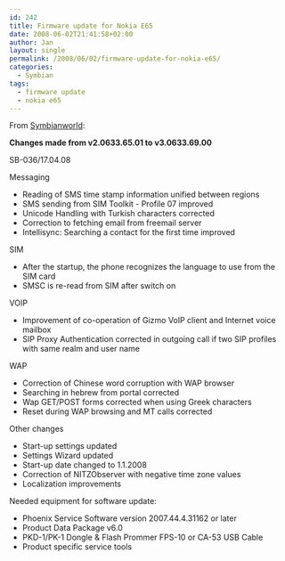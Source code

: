 ```yaml
---
id: 242
title: Firmware update for Nokia E65
date: 2008-06-02T21:41:58+02:00
author: Jan
layout: single
permalink: /2008/06/02/firmware-update-for-nokia-e65/
categories:
  - Symbian
tags:
  - firmware update
  - nokia e65
---
```

From [Symbianworld](http://symbianworld.wordpress.com/2008/04/18/e65-new-firmware-306336900-with-change-log/):

**Changes made from v2.0633.65.01 to v3.0633.69.00**

SB-036/17.04.08

Messaging

  * Reading of SMS time stamp information unified between regions
  * SMS sending from SIM Toolkit - Profile 07 improved
  * Unicode Handling with Turkish characters corrected
  * Correction to fetching email from freemail server
  * Intellisync: Searching a contact for the first time improved

SIM

  * After the startup, the phone recognizes the language to use from the SIM card
  * SMSC is re-read from SIM after switch on

VOIP

  * Improvement of co-operation of Gizmo VoIP client and Internet voice mailbox
  * SIP Proxy Authentication corrected in outgoing call if two SIP profiles with same realm and user name

WAP

  * Correction of Chinese word corruption with WAP browser
  * Searching in hebrew from portal corrected
  * Wap GET/POST forms corrected when using Greek characters
  * Reset during WAP browsing and MT calls corrected

Other changes

  * Start-up settings updated
  * Settings Wizard updated
  * Start-up date changed to 1.1.2008
  * Correction of NITZObserver with negative time zone values
  * Localization improvements

Needed equipment for software update:

  * Phoenix Service Software version 2007.44.4.31162 or later
  * Product Data Package v6.0
  * PKD-1/PK-1 Dongle & Flash Prommer FPS-10 or CA-53 USB Cable
  * Product specific service tools